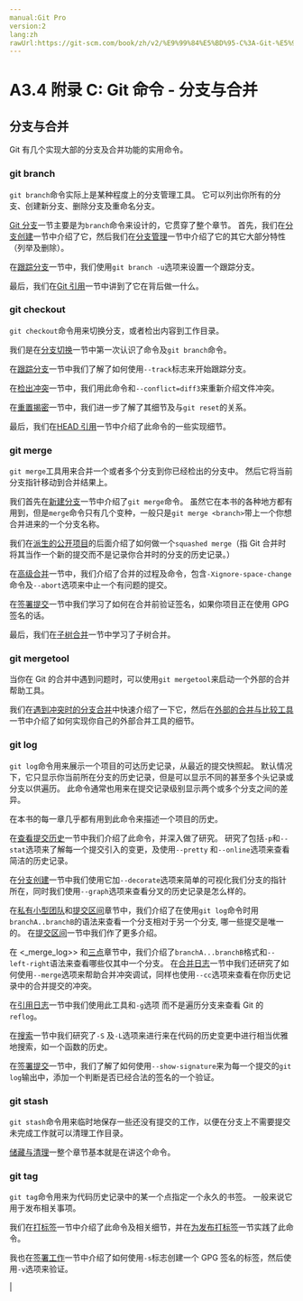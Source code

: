 ```yaml
---
manual:Git Pro
version:2
lang:zh
rawUrl:https://git-scm.com/book/zh/v2/%E9%99%84%E5%BD%95-C%3A-Git-%E5%91%BD%E4%BB%A4-%E5%88%86%E6%94%AF%E4%B8%8E%E5%90%88%E5%B9%B6
---
```



# A3.4 附录 C: Git 命令 - 分支与合并

## 分支与合并<a name="_分支与合并"></a>


Git 有几个实现大部的分支及合并功能的实用命令。



### git branch<a name="_git_branch"></a>


`git branch`命令实际上是某种程度上的分支管理工具。 它可以列出你所有的分支、创建新分支、删除分支及重命名分支。




[Git 分支](%591 "")一节主要是为`branch`命令来设计的，它贯穿了整个章节。 首先，我们在[分支创建](%959 "")一节中介绍了它，然后我们在[分支管理](%960 "")一节中介绍了它的其它大部分特性（列举及删除）。




在[跟踪分支](%961 "")一节中，我们使用`git branch -u`选项来设置一个跟踪分支。




最后，我们在[Git 引用](%893 "")一节中讲到了它在背后做一什么。




### git checkout<a name="_git_checkout"></a>


`git checkout`命令用来切换分支，或者检出内容到工作目录。




我们是在[分支切换](%962 "")一节中第一次认识了命令及`git branch`命令。




在[跟踪分支](%961 "")一节中我们了解了如何使用`--track`标志来开始跟踪分支。




在[检出冲突](%963 "")一节中，我们用此命令和`--conflict=diff3`来重新介绍文件冲突。




在[重置揭密](%615 "")一节中，我们进一步了解了其细节及与`git reset`的关系。




最后，我们在[HEAD 引用](%964 "")一节中介绍了此命令的一些实现细节。




### git merge<a name="_git_merge"></a>


`git merge`工具用来合并一个或者多个分支到你已经检出的分支中。 然后它将当前分支指针移动到合并结果上。




我们首先在[新建分支](%965 "")一节中介绍了`git merge`命令。 虽然它在本书的各种地方都有用到，但是`merge`命令只有几个变种，一般只是`git merge <branch>`带上一个你想合并进来的一个分支名称。




我们在[派生的公开项目](%966 "")的后面介绍了如何做一个`squashed merge`（指 Git 合并时将其当作一个新的提交而不是记录你合并时的分支的历史记录。）




在[高级合并](%636 "")一节中，我们介绍了合并的过程及命令，包含`-Xignore-space-change`命令及`--abort`选项来中止一个有问题的提交。




在[签署提交](%952 "")一节中我们学习了如何在合并前验证签名，如果你项目正在使用 GPG 签名的话。




最后，我们在[子树合并](%967 "")一节中学习了子树合并。




### git mergetool<a name="_git_mergetool"></a>


当你在 Git 的合并中遇到问题时，可以使用`git mergetool`来启动一个外部的合并帮助工具。




我们在[遇到冲突时的分支合并](%851 "")中快速介绍了一下它，然后在[外部的合并与比较工具](%968 "")一节中介绍了如何实现你自己的外部合并工具的细节。




### git log<a name="_git_log"></a>


`git log`命令用来展示一个项目的可达历史记录，从最近的提交快照起。 默认情况下，它只显示你当前所在分支的历史记录，但是可以显示不同的甚至多个头记录或分支以供遍历。 此命令通常也用来在提交记录级别显示两个或多个分支之间的差异。




在本书的每一章几乎都有用到此命令来描述一个项目的历史。




在[查看提交历史](%969 "")一节中我们介绍了此命令，并深入做了研究。 研究了包括`-p`和`--stat`选项来了解每一个提交引入的变更，及使用`--pretty` 和`--online`选项来查看简洁的历史记录。




在[分支创建](%959 "")一节中我们使用它加`--decorate`选项来简单的可视化我们分支的指针所在，同时我们使用`--graph`选项来查看分叉的历史记录是怎么样的。




在[私有小型团队](%970 "")和[提交区间](%707 "")章节中，我们介绍了在使用`git log`命令时用`branchA..branchB`的语法来查看一个分支相对于另一个分支, 哪一些提交是唯一的。 在[提交区间](%707 "")一节中我们作了更多介绍。




在 &lt;_merge_log&gt;&gt; 和[三点](%852 "")章节中，我们介绍了`branchA...branchB`格式和`--left-right`语法来查看哪些仅其中一个分支。 在[合并日志](%971 "")一节中我们还研究了如何使用`--merge`选项来帮助合并冲突调试，同样也使用`--cc`选项来查看在你历史记录中的合并提交的冲突。




在[引用日志](%972 "")一节中我们使用此工具和`-g`选项 而不是遍历分支来查看 Git 的`reflog`。




在[搜索](%973 "")一节中我们研究了`-S` 及`-L`选项来进行来在代码的历史变更中进行相当优雅地搜索，如一个函数的历史。




在[签署提交](%952 "")一节中，我们了解了如何使用`--show-signature`来为每一个提交的`git log`输出中，添加一个判断是否已经合法的签名的一个验证。




### git stash<a name="_git_stash"></a>


`git stash`命令用来临时地保存一些还没有提交的工作，以便在分支上不需要提交未完成工作就可以清理工作目录。




[储藏与清理](%635 "")一整个章节基本就是在讲这个命令。




### git tag<a name="_git_tag"></a>


`git tag`命令用来为代码历史记录中的某一个点指定一个永久的书签。 一般来说它用于发布相关事项。




我们在[打标签](%974 "")一节中介绍了此命令及相关细节，并在[为发布打标签](%975 "")一节实践了此命令。




我也在[签署工作](%866 "")一节中介绍了如何使用`-s`标志创建一个 GPG 签名的标签，然后使用`-v`选项来验证。



|


